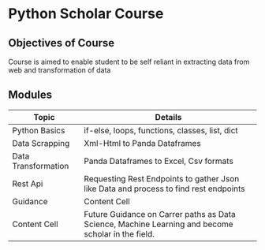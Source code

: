 # Python Scholar Course

## Objectives of Course

Course is aimed to enable student to be self reliant in extracting data from web and transformation of data

## Modules

| Topic               | Details                                                                                            |
| ------------------- | -------------------------------------------------------------------------------------------------- |
| Python Basics       | if-else, loops, functions, classes, list, dict                                                     |
| Data Scrapping      | Xml-Html to Panda Dataframes                                                                       |
| Data Transformation | Panda Dataframes to Excel, Csv formats                                                             |
| Rest Api            | Requesting Rest Endpoints to gather Json like Data and process to find rest endpoints              |
| Guidance            | Content Cell                                                                                       |
| Content Cell        | Future Guidance on Carrer paths as Data Science, Machine Learning and become scholar in the field. |
